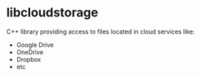 # libcloudstorage

C++ library providing access to files located in cloud services like:
* Google Drive
* OneDrive
* Dropbox
* etc
